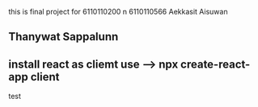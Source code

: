 this is final project for 6110110200 n 6110110566
Aekkasit Aisuwan

Thanywat Sappalunn
------------------------------------------
install react as cliemt use --> npx create-react-app client
------------------------------------------
test